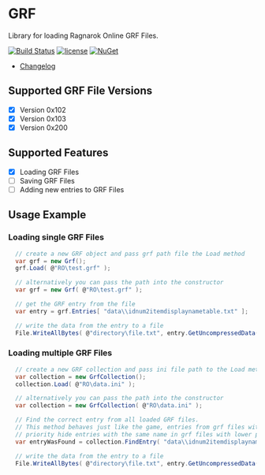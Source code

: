 # GRF

Library for loading Ragnarok Online GRF Files.

[![Build Status](https://travis-ci.org/arminherling/GRF.svg?branch=master)](https://travis-ci.org/arminherling/GRF) [![license](https://img.shields.io/github/license/arminherling/GRF.svg)](https://github.com/arminherling/GRF/blob/master/LICENSE) [![NuGet](https://img.shields.io/nuget/v/GRF.svg)](https://www.nuget.org/packages/GRF/)


 * [Changelog](CHANGELOG.md)

## Supported GRF File Versions

- [x] Version 0x102
- [x] Version 0x103
- [x] Version 0x200

## Supported Features

- [x] Loading GRF Files
- [ ] Saving GRF Files
- [ ] Adding new entries to GRF Files

## Usage Example

### Loading single GRF Files

```cs
  // create a new GRF object and pass grf path file the Load method
  var grf = new Grf();
  grf.Load( @"RO\test.grf" );

  // alternatively you can pass the path into the constructor
  var grf = new Grf( @"RO\test.grf" );

  // get the GRF entry from the file
  var entry = grf.Entries[ "data\\idnum2itemdisplaynametable.txt" ];

  // write the data from the entry to a file
  File.WriteAllBytes( @"directory\file.txt", entry.GetUncompressedData() );

```

### Loading multiple GRF Files

```cs
  // create a new GRF collection and pass ini file path to the Load method
  var collection = new GrfCollection();
  collection.Load( @"RO\data.ini" );

  // alternatively you can pass the path into the constructor
  var collection = new GrfCollection( @"RO\data.ini" );

  // Find the correct entry from all loaded GRF files.
  // This method behaves just like the game, entries from grf files with a higher 
  // priority hide entries with the same name in grf files with lower priorities
  var entryWasFound = collection.FindEntry( "data\\idnum2itemdisplaynametable.txt", out GrfEntry entry );

  // write the data from the entry to a file
  File.WriteAllBytes( @"directory\file.txt", entry.GetUncompressedData() );

```
